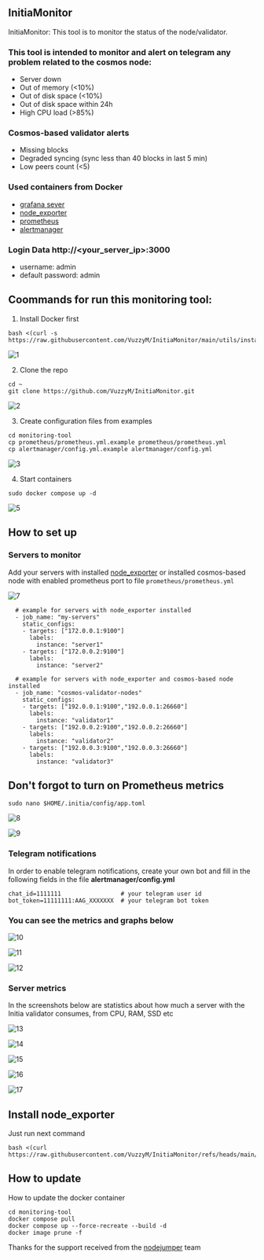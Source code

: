 ## InitiaMonitor

InitiaMonitor: This tool is to monitor the status of the node/validator.

### This tool is intended to monitor and alert on telegram any problem related to the cosmos node:

- Server down
- Out of memory (<10%)
- Out of disk space (<10%)
- Out of disk space within 24h
- High CPU load (>85%)

### Cosmos-based validator alerts

- Missing blocks
- Degraded syncing (sync less than 40 blocks in last 5 min)
- Low peers count (<5)

### Used containers from Docker

- [grafana sever](https://hub.docker.com/r/grafana/grafana)
- [node_exporter](https://hub.docker.com/r/prom/node-exporter)
- [prometheus](https://hub.docker.com/r/prom/prometheus)
- [alertmanager](https://hub.docker.com/r/prom/alertmanager)

### Login Data http://<your_server_ip>:3000

 - username: admin
 - default password: admin
 
## Coommands for run this monitoring tool:

 1. Install Docker first
```
bash <(curl -s https://raw.githubusercontent.com/VuzzyM/InitiaMonitor/main/utils/install_docker.sh)
```
![1](https://github.com/VuzzyM/InitiaMonitor/assets/66425682/2f03a03f-b9be-4ba7-ab5d-2f151a072747)

2. Clone the repo
```
cd ~
git clone https://github.com/VuzzyM/InitiaMonitor.git
```
![2](https://github.com/VuzzyM/InitiaMonitor/assets/66425682/1243a576-7536-4847-965c-caccfca53a30)

3. Create configuration files from examples
```
cd monitoring-tool
cp prometheus/prometheus.yml.example prometheus/prometheus.yml
cp alertmanager/config.yml.example alertmanager/config.yml
```
![3](https://github.com/VuzzyM/InitiaMonitor/assets/66425682/cbabe2ca-77a9-4b6f-a744-e955ff1a772d)

4. Start containers
```
sudo docker compose up -d
```
![5](https://github.com/VuzzyM/InitiaMonitor/assets/66425682/6fffdb40-4252-4093-b223-3c22255b6adc)

  ## How to set up
 ### Servers to monitor
Add your servers with installed [node_exporter](https://github.com/prometheus/node_exporter) or installed cosmos-based node with enabled prometheus port to file `prometheus/prometheus.yml`

![7](https://github.com/VuzzyM/InitiaMonitor/assets/66425682/2b432138-76a1-4925-91e9-a68f49501d9a)

```
  # example for servers with node_exporter installed
  - job_name: "my-servers"
    static_configs:
    - targets: ["172.0.0.1:9100"]
      labels:
        instance: "server1"
    - targets: ["172.0.0.2:9100"]
      labels:
        instance: "server2"
    
  # example for servers with node_exporter and cosmos-based node installed
  - job_name: "cosmos-validator-nodes"
    static_configs:
    - targets: ["192.0.0.1:9100","192.0.0.1:26660"]
      labels:
        instance: "validator1"
    - targets: ["192.0.0.2:9100","192.0.0.2:26660"]
      labels:
        instance: "validator2"
    - targets: ["192.0.0.3:9100","192.0.0.3:26660"]
      labels:
        instance: "validator3"
```

## Don't forgot to turn on Prometheus metrics

```
sudo nano $HOME/.initia/config/app.toml
```

![8](https://github.com/VuzzyM/InitiaMonitor/assets/66425682/5f259307-0be5-4602-87ae-5346a4fef670)

![9](https://github.com/VuzzyM/InitiaMonitor/assets/66425682/d74168d8-696b-4a3f-a519-e99202797173)


### Telegram notifications
In order to enable telegram notifications, create your own bot and fill in the following fields in the file <b>alertmanager/config.yml</b>
```
chat_id=1111111                 # your telegram user id
bot_token=11111111:AAG_XXXXXXX  # your telegram bot token
```

### You can see the metrics and graphs below

![10](https://github.com/VuzzyM/InitiaMonitor/assets/66425682/e342e616-38e3-4b78-abca-7ae86c2f3690)

![11](https://github.com/VuzzyM/InitiaMonitor/assets/66425682/a3fa8c08-6a7a-4f98-9eac-4dcf039fc0b2)

![12](https://github.com/VuzzyM/InitiaMonitor/assets/66425682/4b1c249c-ca03-4791-9166-a70b81d705d7)

### Server metrics

In the screenshots below are statistics about how much a server with the Initia validator consumes, from CPU, RAM, SSD etc

![13](https://github.com/user-attachments/assets/6384bb8e-1624-426e-815f-460143a4b04b)

![14](https://github.com/user-attachments/assets/9738cd55-2739-4817-9ca1-75fb554a5bb5)

![15](https://github.com/user-attachments/assets/d729cb03-9735-4488-83a4-14a0b3cdc3da)

![16](https://github.com/user-attachments/assets/481bd58c-d320-467e-8e37-6fbf611a5ae3)

![17](https://github.com/user-attachments/assets/699b9c1c-73cb-491b-abec-3935059b2a6d)

## Install node_exporter
Just run next command 
```
bash <(curl https://raw.githubusercontent.com/VuzzyM/InitiaMonitor/refs/heads/main/utils/install_node_exporter.sh)
```

## How to update
How to update the docker container
```
cd monitoring-tool
docker compose pull
docker compose up --force-recreate --build -d
docker image prune -f
```
Thanks for the support received from the [nodejumper](https://github.com/nodejumper-org) team
